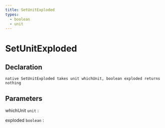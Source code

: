 ```yaml
---
title: SetUnitExploded
types:
  - boolean
  - unit
---
```


# SetUnitExploded

## Declaration

```jass
native SetUnitExploded takes unit whichUnit, boolean exploded returns nothing
```

## Parameters
whichUnit `unit`
: 

exploded `boolean`
: 
